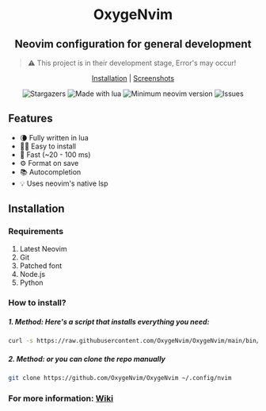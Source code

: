 <h1 align="center">OxygeNvim</h1>
<h2 align="center">Neovim configuration for general development</h2>

> ⚠️ This project is in their development stage, Error's may occur!

<p align="center">
  <a href="https://github.com/OxygeNvim/OxygeNvim/wiki/Installation">Installation</a> |
  <a href="https://github.com/OxygeNvim/OxygeNvim/wiki/Screenshots">Screenshots</a>
</p>

<p align="center">
  <img alt="Stargazers" src="https://img.shields.io/github/stars/OxygeNvim/OxygeNvim?style=for-the-badge" />
  <img alt="Made with lua" src="https://img.shields.io/badge/Made%20with%20Lua-blue.svg?style=for-the-badge" />
  <img alt="Minimum neovim version" src="https://img.shields.io/badge/Neovim-0.8.0+-blueviolet.svg?style=for-the-badge&" />
  <img alt="Issues" src="https://img.shields.io/github/issues/OxygeNvim/OxygeNvim?style=for-the-badge" />
</p>

## Features

- 🌘 Fully written in lua
- 👨‍💻 Easy to install
- 🚀 Fast (~20 - 100 ms)
- ⚙️ Format on save
- 📚 Autocompletion
- 💡 Uses neovim's native lsp

## Installation

### Requirements

1. Latest Neovim
2. Git
3. Patched font
4. Node.js
5. Python

### How to install?

##### 1. Method: Here's a script that installs everything you need:

```sh
curl -s https://raw.githubusercontent.com/OxygeNvim/OxygeNvim/main/bin/oxygen | bash -s install
```

##### 2. Method: or you can clone the repo manually

```sh
git clone https://github.com/OxygeNvim/OxygeNvim ~/.config/nvim
```

<h3>For more information: <a href="https://github.com/OxygeNvim/OxygeNvim/wiki">Wiki</a></h3>
